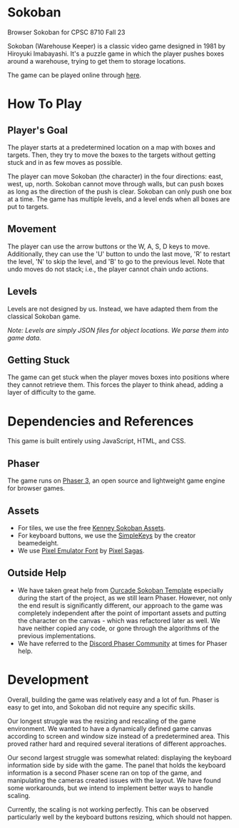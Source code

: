 # Sokoban
Browser Sokoban for CPSC 8710 Fall 23

Sokoban (Warehouse Keeper) is a classic video game designed in 1981 by Hiroyuki Imabayashi. It's a puzzle game in which the player pushes boxes around a warehouse, trying to get them to storage locations.

The game can be played online through [here](LeventCelik.github.io/Sokoban).

# How To Play

## Player's Goal

The player starts at a predetermined location on a map with boxes and targets. Then, they try to move the boxes to the targets without getting stuck and in as few moves as possible.

The player can move Sokoban (the character) in the four directions: east, west, up, north. Sokoban cannot move through walls, but can push boxes as long as the direction of the push is clear. Sokoban can only push one box at a time. The game has multiple levels, and a level ends when all boxes are put to targets.

## Movement

The player can use the arrow buttons or the W, A, S, D keys to move. Additionally, they can use the 'U' button to undo the last move, 'R' to restart the level, 'N' to skip the level, and 'B' to go to the previous level. Note that undo moves do not stack; i.e., the player cannot chain undo actions.

## Levels

Levels are not designed by us. Instead, we have adapted them from the classical Sokoban game.

*Note: Levels are simply JSON files for object locations. We parse them into game data.*

## Getting Stuck

The game can get stuck when the player moves boxes into positions where they cannot retrieve them. This forces the player to think ahead, adding a layer of difficulty to the game.

# Dependencies and References

This game is built entirely using JavaScript, HTML, and CSS.

## Phaser

The game runs on [Phaser 3](https://phaser.io), an open source and lightweight game engine for browser games.

## Assets

- For tiles, we use the free [Kenney Sokoban Assets](https://kenney.nl/assets/sokoban).
- For keyboard buttons, we use the [SimpleKeys](https://beamedeighth.itch.io/simplekeys-animated-pixel-keyboard-keys?download) by the creator beamedeight.
- We use [Pixel Emulator Font](https://www.dafont.com/pixel-emulator.font) by [Pixel Sagas](http://www.pixelsagas.com).

## Outside Help

- We have taken great help from [Ourcade Sokoban Template](https://ourcade.co/templates/sokoban-template/) especially during the start of the project, as we still learn Phaser. However, not only the end result is significantly different, our approach to the game was completely independent after the point of important assets and putting the character on the canvas - which was refactored later as well. We have neither copied any code, or gone through the algorithms of the previous implementations.
- We have referred to the [Discord Phaser Community](https://discord.gg/phaser) at times for Phaser help.

# Development

Overall, building the game was relatively easy and a lot of fun. Phaser is easy to get into, and Sokoban did not require any specific skills.

Our longest struggle was the resizing and rescaling of the game environment. We wanted to have a dynamically defined game canvas according to screen and window size instead of a predetermined area. This proved rather hard and required several iterations of different approaches.

Our second largest struggle was somewhat related: displaying the keyboard information side by side with the game. The panel that holds the keyboard information is a second Phaser scene ran on top of the game, and manipulating the cameras created issues with the layout. We have found some workarounds, but we intend to implement better ways to handle scaling.

Currently, the scaling is not working perfectly. This can be observed particularly well by the keyboard buttons resizing, which should not happen.
